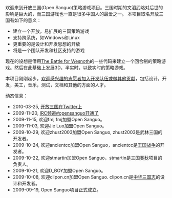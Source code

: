 欢迎来到开放三国(Open Sanguo)策略游戏项目。三国时期的文滔武略对后世的影响是巨大的，而三国游戏也一直是很多中国人的最爱之一。 本项目取名开放三国有如下的意义：

  * 建立一个开放，易扩展的三国策略游戏
  * 支持跨系统，如Windows和Linux
  * 更重要的是设计和开发思想的开放
  * 将是一个团队开发和社区支持的游戏

现在的设想是借用[The Battle for Wesnoth](http://www.wesnoth.org/)的一些代码来建立一个回合制的策略游戏。然后在此基础上发展3D，半实时，以致实时的策略游戏。

本项目刚刚起步，[欢迎感兴趣的志愿者加入开发队伍或做其他贡献](http://code.google.com/p/opensanguo/wiki/HowToContribute)，包括设计，开发，美工，音乐，测试，文档和其他的方面的人才。

动态信息：
  * 2010-03-25, [开放三国在Twitter上](http://twitter.com/opensanguo)
  * 2009-11-20, [IRC频道#opensanguo开通了](http://code.google.com/p/opensanguo/wiki/Announcements#IRC%E9%A2%91%E9%81%93#opensanguo%E5%BC%80%E9%80%9A%E4%BA%86)
  * 2009-11-15, 欢迎fmj fmj加盟Open Sanguo。
  * 2009-11-03, 欢迎Jie Luo加盟Open Sanguo。
  * 2009-10-29, 欢迎zhust2003加盟Open Sanguo, zhust2003是武林三国的开发者。
  * 2009-10-24, 欢迎ancientcc加盟Open Sanguo，ancientcc是[王国战争](http://www.freeors.com/bbs/forumdisplay.php?fid=37)的开发者。
  * 2009-10-22, 欢迎stmartin加盟Open Sanguo，stmartin是[三国春秋](http://code.google.com/p/sanguoforciv4/)项目的负责人。
  * 2009-10-21, 欢迎D\_BOY加盟Open Sanguo。
  * 2009-10-08, 欢迎clipon.cn加盟Open Sanguo. clipon.cn是[中华三国志](http://code.google.com/p/chinasanguozhi/)的设计和开发者。
  * 2009-09-19, Open Sanguo项目正式成立。